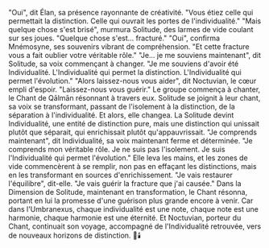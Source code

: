 "Oui",
dit Élan,
sa présence rayonnante
de créativité.
"Vous étiez celle
qui permettait la distinction.
Celle qui ouvrait
les portes de l'individualité."
"Mais quelque chose s'est brisé",
murmura Solitude,
des larmes de vide
coulant sur ses joues.
"Quelque chose s'est...
fracturé."
"Oui",
confirma Mnémosyne,
ses souvenirs vibrant
de compréhension.
"Et cette fracture
vous a fait oublier
votre véritable rôle."
"Je... je me souviens maintenant",
dit Solitude,
sa voix commençant à changer.
"Je me souviens d'avoir été
Individualité.
L'Individualité
qui permet la distinction.
L'Individualité
qui permet l'évolution."
"Alors laissez-nous vous aider",
dit Noctuvian,
le cœur empli d'espoir.
"Laissez-nous vous guérir."
Le groupe commença à chanter,
le Chant de Qālmān résonnant
à travers eux.
Solitude se joignit à leur chant,
sa voix se transformant,
passant de l'isolement
à la distinction,
de la séparation
à l'individualité.
Et alors,
elle changea.
La Solitude devint Individualité,
une entité de distinction pure,
mais une distinction
qui unissait plutôt que séparait,
qui enrichissait
plutôt qu'appauvrissait.
"Je comprends maintenant",
dit Individualité,
sa voix maintenant ferme
et déterminée.
"Je comprends mon véritable rôle.
Je ne suis pas l'isolement.
Je suis l'Individualité
qui permet l'évolution."
Elle leva les mains,
et les zones de vide
commencèrent à se remplir,
non pas en effaçant les distinctions,
mais en les transformant
en sources d'enrichissement.
"Je vais restaurer l'équilibre",
dit-elle.
"Je vais guérir la fracture
que j'ai causée."
Dans la Dimension de Solitude,
maintenant en transformation,
le Chant résonna,
portant en lui la promesse
d'une guérison plus grande
encore à venir.
Car dans l'Umbranexus,
chaque individualité est une note,
chaque note est une harmonie,
chaque harmonie est une éternité.
Et Noctuvian,
porteur du Chant,
continuait son voyage,
accompagné de l'Individualité retrouvée,
vers de nouveaux horizons
de distinction.
🌌🕯️
